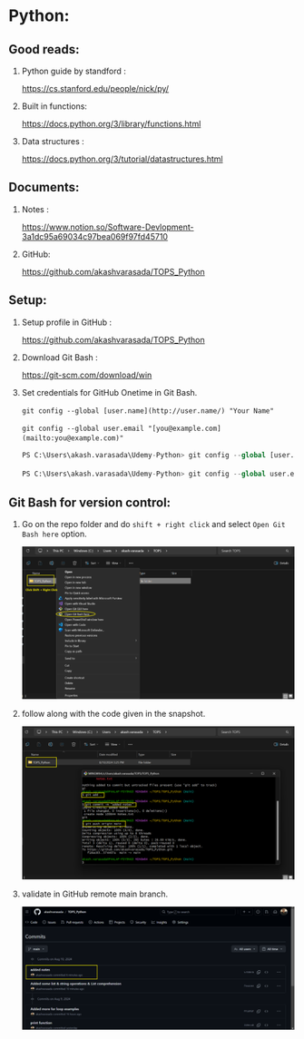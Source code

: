 # Python:
## Good reads:

1. Python guide by standford :

    https://cs.stanford.edu/people/nick/py/

2. Built in functions:

    https://docs.python.org/3/library/functions.html

3. Data structures :

    https://docs.python.org/3/tutorial/datastructures.html

## Documents:

1. Notes :

    https://www.notion.so/Software-Devlopment-3a1dc95a69034c97bea069f97fd45710

2. GitHub:

    https://github.com/akashvarasada/TOPS_Python

## Setup:

1. Setup profile in GitHub : 

    https://github.com/akashvarasada/TOPS_Python

2. Download Git Bash : 

    https://git-scm.com/download/win

3. Set credentials for GitHub Onetime in Git Bash.

    `git config --global [user.name](http://user.name/) "Your Name"`

    `git config --global user.email "[you@example.com](mailto:you@example.com)"`

    ```python
    PS C:\Users\akash.varasada\Udemy-Python> git config --global [user.name](http://user.name/) "akash.varasada"

    PS C:\Users\akash.varasada\Udemy-Python> git config --global user.email "[akash.varasada@gmail.com](mailto:akash.varasada@gmail.com)"
    ```


## Git Bash for version control:

1. Go on the repo folder and do `shift + right click` and select `Open Git Bash here` option.

    ![step1](image-1.png)

2. follow along with the code given in the snapshot.

    ![step2](image.png)

3. validate in GitHub remote main branch.

    ![step3](image-2.png)
